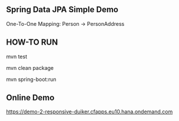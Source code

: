 ## Spring Data JPA Simple Demo

One-To-One Mapping: Person -> PersonAddress

## HOW-TO RUN

mvn test

mvn clean package

mvn spring-boot:run

## Online Demo

https://demo-2-responsive-duiker.cfapps.eu10.hana.ondemand.com